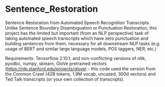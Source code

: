 # Sentence_Restoration
Sentence Restoration from Automated Speech Recognition Transcripts. Unlike Sentence Boundary Disambiguation or Punctuation Restoration, this project has the limited but important (from an NLP perspective) task of taking automated speech transcripts which have zero punctuation and building sentences from them, necessary for all downstream NLP tasks (e.g. usage of BERT and similar large language models, POS taggers, NER, etc.)

Requirements: Tensorflow 2.10.1, and non-conflicting versions of nltk, pyodbc, numpy, sklearn, GloVe pretrained vectors (https://nlp.stanford.edu/projects/glove) - this code used the version from the Common Crawl (42B tokens, 1.9M vocab, uncased, 300d vectors)
and Ted Talk transcripts (or your own collection of transcripts).
